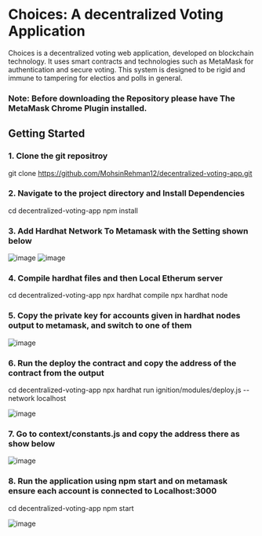 # Choices: A decentralized Voting Application

Choices is a decentralized voting web application, developed on blockchain technology. It uses smart contracts and technologies such as MetaMask for authentication and secure voting. This system is designed to be rigid and immune to tampering for electios and polls in general.

### Note: Before downloading the Repository please have The MetaMask Chrome Plugin installed.


## Getting Started

### 1. Clone the git repositroy
git clone https://github.com/MohsinRehman12/decentralized-voting-app.git

### 2. Navigate to the project directory and Install Dependencies
cd decentralized-voting-app
npm install

### 3. Add Hardhat Network To Metamask with the Setting shown below
![image](https://github.com/user-attachments/assets/befeea3a-618b-43a2-80bf-0df14db793f1)
![image](https://github.com/user-attachments/assets/eb38ba8e-a0f6-4a36-94ad-39eb6febdd0e)


### 4. Compile hardhat files and then Local Etherum server

cd decentralized-voting-app
npx hardhat compile
npx hardhat node

### 5. Copy the private key for accounts given in hardhat nodes output to metamask, and switch to one of them
![image](https://github.com/user-attachments/assets/d414dccd-4853-4a98-b188-f861f788ba32)

### 6. Run the deploy the contract and copy the address of the contract from the output
cd decentralized-voting-app
npx hardhat run ignition/modules/deploy.js --network localhost

![image](https://github.com/user-attachments/assets/204467ad-2afe-4b99-ba39-acf7066b2a2e)

### 7. Go to context/constants.js and copy the address there as show below

![image](https://github.com/user-attachments/assets/b843883c-8266-4462-ab76-4af0083b960d)

### 8. Run the application using npm start and on metamask ensure each account is connected to Localhost:3000
cd decentralized-voting-app
npm start

![image](https://github.com/user-attachments/assets/5ce80e2c-7276-402e-b234-ab72fe983dc5)


